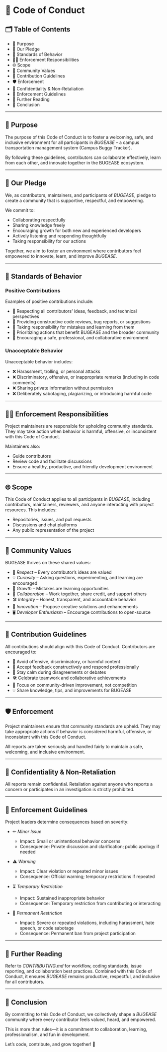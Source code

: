 # 📜 Code of Conduct

## 🗂 Table of Contents
- 🌟 Purpose  
- 🌟 Our Pledge  
- 🚦 Standards of Behavior  
- 👩‍⚖ Enforcement Responsibilities  
- 🌐 Scope  
- 🌈 Community Values  
- 📌 Contribution Guidelines  
- 🛡 Enforcement  
- 🤫 Confidentiality & Non-Retaliation  
- 📖 Enforcement Guidelines  
- 📘 Further Reading  
- 🌟 Conclusion  

---

## 🌟 Purpose
The purpose of this Code of Conduct is to foster a welcoming, safe, and inclusive environment for all participants in *BUGEASE* – a campus transportation management system (Campus Buggy Tracker).  

By following these guidelines, contributors can collaborate effectively, learn from each other, and innovate together in the BUGEASE ecosystem.

---

## 🌟 Our Pledge
We, as contributors, maintainers, and participants of *BUGEASE*, pledge to create a community that is supportive, respectful, and empowering.  

We commit to:
- Collaborating respectfully  
- Sharing knowledge freely  
- Encouraging growth for both new and experienced developers  
- Actively listening and responding thoughtfully  
- Taking responsibility for our actions  

Together, we aim to foster an environment where contributors feel empowered to innovate, learn, and improve *BUGEASE*.

---

## 🚦 Standards of Behavior
### Positive Contributions
Examples of positive contributions include:
- 🤝 Respecting all contributors’ ideas, feedback, and technical perspectives  
- 📝 Providing constructive code reviews, bug reports, or suggestions  
- 🌱 Taking responsibility for mistakes and learning from them  
- 🎯 Prioritizing actions that benefit BUGEASE and the broader community  
- 🧠 Encouraging a safe, professional, and collaborative environment  

### Unacceptable Behavior
Unacceptable behavior includes:
- ❌ Harassment, trolling, or personal attacks  
- ❌ Discriminatory, offensive, or inappropriate remarks (including in code comments)  
- ❌ Sharing private information without permission  
- ❌ Deliberately sabotaging, plagiarizing, or introducing harmful code  

---

## 👩‍⚖ Enforcement Responsibilities
Project maintainers are responsible for upholding community standards. They may take action when behavior is harmful, offensive, or inconsistent with this Code of Conduct.  

Maintainers also:  
- Guide contributors  
- Review code and facilitate discussions  
- Ensure a healthy, productive, and friendly development environment  

---

## 🌐 Scope
This Code of Conduct applies to all participants in *BUGEASE*, including contributors, maintainers, reviewers, and anyone interacting with project resources. This includes:
- Repositories, issues, and pull requests  
- Discussions and chat platforms  
- Any public representation of the project  

---

## 🌈 Community Values
BUGEASE thrives on these shared values:
- 🤝 *Respect* – Every contributor’s ideas are valued  
- 💡 *Curiosity* – Asking questions, experimenting, and learning are encouraged  
- 🌱 *Growth* – Mistakes are learning opportunities  
- 🔄 *Collaboration* – Work together, share credit, and support others  
- 🛠 *Integrity* – Honest, transparent, and accountable behavior  
- 🚀 *Innovation* – Propose creative solutions and enhancements  
- 🖥 *Developer Enthusiasm* – Encourage contributions to open-source  

---

## 📌 Contribution Guidelines
All contributions should align with this Code of Conduct. Contributors are encouraged to:
- 🚫 Avoid offensive, discriminatory, or harmful content  
- 🤝 Accept feedback constructively and respond professionally  
- 🧘 Stay calm during disagreements or debates  
- 🛠 Celebrate teamwork and collaborative achievements  
- 📖 Focus on community-driven improvement, not competition  
- 💡 Share knowledge, tips, and improvements for BUGEASE  

---

## 🛡 Enforcement
Project maintainers ensure that community standards are upheld. They may take appropriate actions if behavior is considered harmful, offensive, or inconsistent with this Code of Conduct.  

All reports are taken seriously and handled fairly to maintain a safe, welcoming, and inclusive environment.  

---

## 🤫 Confidentiality & Non-Retaliation
All reports remain confidential. Retaliation against anyone who reports a concern or participates in an investigation is strictly prohibited.  

---

## 📖 Enforcement Guidelines
Project leaders determine consequences based on severity:

- ✏ *Minor Issue*  
  - Impact: Small or unintentional behavior concerns  
  - Consequence: Private discussion and clarification; public apology if needed  

- ⚠ *Warning*  
  - Impact: Clear violation or repeated minor issues  
  - Consequence: Official warning; temporary restrictions if repeated  

- ⏳ *Temporary Restriction*  
  - Impact: Sustained inappropriate behavior  
  - Consequence: Temporary restriction from contributing or interacting  

- 🚫 *Permanent Restriction*  
  - Impact: Severe or repeated violations, including harassment, hate speech, or code sabotage  
  - Consequence: Permanent ban from project participation  

---

## 📘 Further Reading
Refer to *CONTRIBUTING.md* for workflow, coding standards, issue reporting, and collaboration best practices. Combined with this Code of Conduct, it ensures *BUGEASE* remains productive, respectful, and inclusive for all contributors.

---

## 🌟 Conclusion
By committing to this Code of Conduct, we collectively shape a *BUGEASE* community where every contributor feels valued, heard, and empowered.  

This is more than rules—it is a commitment to collaboration, learning, professionalism, and fun in development.  

Let’s code, contribute, and grow together! 🚀

 